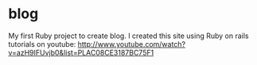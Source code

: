blog
====

My first Ruby project to create blog. I created this site using Ruby on rails tutorials on youtube:
http://www.youtube.com/watch?v=azH9IFUvjb0&list=PLAC08CE3187BC75F1

